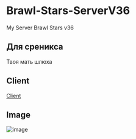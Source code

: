 # Brawl-Stars-ServerV36
My Server Brawl Stars v36



## Для среникса ##
Твоя мать шлюха 



## Client ##
[Client](https://t.me/BGJSTUDIO/91)


## Image ##
![image](https://ibb.co/DDGGNQK)
